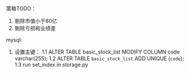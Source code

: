 策略TODO：
1. 剔除市值小于80亿
2. 剔除亏损和业绩差

mysql:
1. 设置主键：
1.1 ALTER TABLE basic_stock_list MODIFY COLUMN code varchar(255);
1.2 ALTER TABLE `basic_stock_list` ADD UNIQUE (`code`);
1.3 run set_index in storage.py

